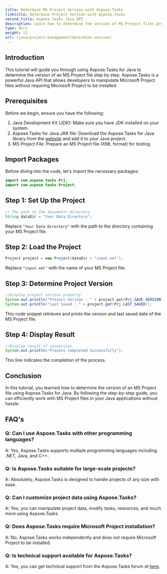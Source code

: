 ```yaml
---
title: Determine MS Project Version with Aspose.Tasks
linktitle: Determine Project Version with Aspose.Tasks
second_title: Aspose.Tasks Java API
description: Learn how to determine the version of MS Project files programmatically using Aspose.Tasks for Java. Step-by-step guide with code examples.
type: docs
weight: 12
url: /java/project-management/determine-version/
---
```

## Introduction
This tutorial will guide you through using Aspose.Tasks for Java to determine the version of an MS Project file step by step. Aspose.Tasks is a powerful Java API that allows developers to manipulate Microsoft Project files without requiring Microsoft Project to be installed.
## Prerequisites
Before we begin, ensure you have the following:
1. Java Development Kit (JDK): Make sure you have JDK installed on your system.
2. Aspose.Tasks for Java JAR file: Download the Aspose.Tasks for Java library from the [website](https://releases.aspose.com/tasks/java/) and add it to your Java project.
3. MS Project File: Prepare an MS Project file (XML format) for testing.

## Import Packages
Before diving into the code, let's import the necessary packages:
```java
import com.aspose.tasks.Prj;
import com.aspose.tasks.Project;
```
## Step 1: Set Up the Project
```java
// The path to the documents directory.
String dataDir = "Your Data Directory";
```
Replace `"Your Data Directory"` with the path to the directory containing your MS Project file.
## Step 2: Load the Project
```java
Project project = new Project(dataDir + "input.xml");
```
Replace `"input.xml"` with the name of your MS Project file.
## Step 3: Determine Project Version
```java
//Display project version property
System.out.println("Project Version : " + project.get(Prj.SAVE_VERSION));
System.out.println("Last Saved : " + project.get(Prj.LAST_SAVED));
```
This code snippet retrieves and prints the version and last saved date of the MS Project file.
## Step 4: Display Result
```java
//Display result of conversion.
System.out.println("Process completed Successfully");
```
This line indicates the completion of the process.

## Conclusion
In this tutorial, you learned how to determine the version of an MS Project file using Aspose.Tasks for Java. By following the step-by-step guide, you can efficiently work with MS Project files in your Java applications without hassle.

## FAQ's
### Q: Can I use Aspose.Tasks with other programming languages?
A: Yes, Aspose.Tasks supports multiple programming languages including .NET, Java, and C++.
### Q: Is Aspose.Tasks suitable for large-scale projects?
A: Absolutely, Aspose.Tasks is designed to handle projects of any size with ease.
### Q: Can I customize project data using Aspose.Tasks?
A: Yes, you can manipulate project data, modify tasks, resources, and much more using Aspose.Tasks.
### Q: Does Aspose.Tasks require Microsoft Project installation?
A: No, Aspose.Tasks works independently and does not require Microsoft Project to be installed.
### Q: Is technical support available for Aspose.Tasks?
A: Yes, you can get technical support from the Aspose.Tasks forum at [here](https://forum.aspose.com/c/tasks/15).

